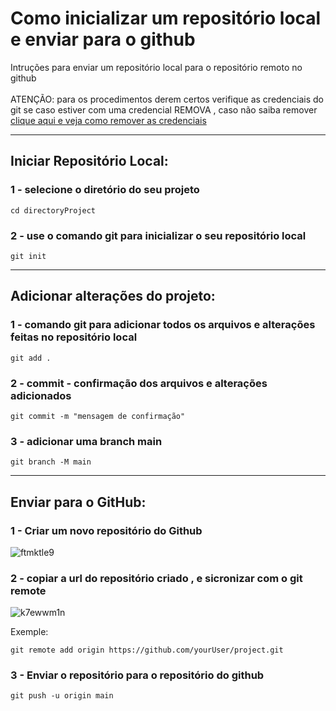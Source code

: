 # Como inicializar um repositório local e enviar para o github
Intruções para enviar um repositório local para o repositório remoto no github <br><br>
ATENÇÃO: para os procedimentos derem certos verifique as credenciais do git se caso estiver com uma credencial REMOVA , caso não saiba remover <a href="https://horadecodar.com.br/como-remover-as-credenciais-do-git/"> clique aqui e veja como remover as credenciais </a>

---
## Iniciar Repositório Local:

### 1 - selecione o diretório do seu projeto
~~~
cd directoryProject
~~~
### 2 - use o comando git para inicializar o seu repositório local
~~~
git init
~~~

---
## Adicionar alterações do projeto:

### 1 - comando git para adicionar todos os arquivos e alterações feitas no repositório local
~~~
git add .
~~~

### 2 - commit - confirmação dos arquivos e alterações adicionados
~~~
git commit -m "mensagem de confirmação"
~~~

### 3 - adicionar uma branch main
~~~
git branch -M main
~~~

---
## Enviar para o GitHub:

### 1 - Criar um novo repositório do Github
![ftmktle9](https://github.com/gladsonsimoes/Git/assets/99969693/9859005d-ac04-4d07-9ccf-2a1146f84e68)

### 2 - copiar a url do repositório criado , e sicronizar com o git remote

![k7ewwm1n](https://github.com/gladsonsimoes/Git/assets/99969693/b69766c4-5946-4a95-826c-5c7a9c876e77)

Exemple:
~~~
git remote add origin https://github.com/yourUser/project.git
~~~

### 3 - Enviar o repositório para o repositório do github
~~~
git push -u origin main
~~~
